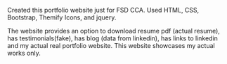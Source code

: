 Created this portfolio website just for FSD CCA. Used HTML, CSS, Bootstrap, Themify Icons, and jquery.

The website provides an option to download resume pdf (actual resume), has testimonials(fake), has blog (data from linkedin), has links to linkedin and my actual real portfolio website. This website showcases my actual works only.